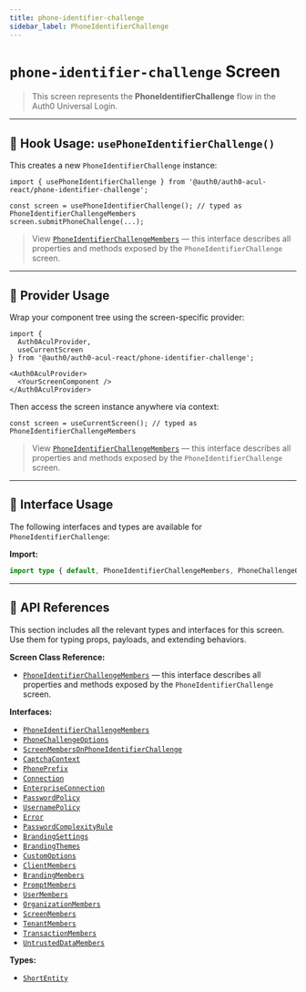 ```yaml
---
title: phone-identifier-challenge
sidebar_label: PhoneIdentifierChallenge
---
```


# `phone-identifier-challenge` Screen

> This screen represents the **PhoneIdentifierChallenge** flow in the Auth0 Universal Login.

---

## 🔹 Hook Usage: `usePhoneIdentifierChallenge()`

This creates a new `PhoneIdentifierChallenge` instance:

```tsx
import { usePhoneIdentifierChallenge } from '@auth0/auth0-acul-react/phone-identifier-challenge';

const screen = usePhoneIdentifierChallenge(); // typed as PhoneIdentifierChallengeMembers
screen.submitPhoneChallenge(...);
```

> View [`PhoneIdentifierChallengeMembers`](https://auth0.github.io/universal-login/interfaces/Classes.PhoneIdentifierChallengeMembers.html) — this interface describes all properties and methods exposed by the `PhoneIdentifierChallenge` screen.

---

## 🔹 Provider Usage

Wrap your component tree using the screen-specific provider:

```tsx
import {
  Auth0AculProvider,
  useCurrentScreen
} from '@auth0/auth0-acul-react/phone-identifier-challenge';

<Auth0AculProvider>
  <YourScreenComponent />
</Auth0AculProvider>
```

Then access the screen instance anywhere via context:

```tsx
const screen = useCurrentScreen(); // typed as PhoneIdentifierChallengeMembers
```

> View [`PhoneIdentifierChallengeMembers`](https://auth0.github.io/universal-login/interfaces/Classes.PhoneIdentifierChallengeMembers.html) — this interface describes all properties and methods exposed by the `PhoneIdentifierChallenge` screen.

---

## 🔹 Interface Usage

The following interfaces and types are available for `PhoneIdentifierChallenge`:

**Import:**

```ts
import type { default, PhoneIdentifierChallengeMembers, PhoneChallengeOptions, ScreenMembersOnPhoneIdentifierChallenge, CaptchaContext, PhonePrefix, Connection, EnterpriseConnection, PasswordPolicy, UsernamePolicy, Error, PasswordComplexityRule, BrandingSettings, BrandingThemes, CustomOptions, ShortEntity, ClientMembers, BrandingMembers, PromptMembers, UserMembers, OrganizationMembers, ScreenMembers, TenantMembers, TransactionMembers, UntrustedDataMembers } from '@auth0/auth0-acul-react/phone-identifier-challenge';
```

---

## 🔸 API References

This section includes all the relevant types and interfaces for this screen. Use them for typing props, payloads, and extending behaviors.

**Screen Class Reference:**  
- [`PhoneIdentifierChallengeMembers`](https://auth0.github.io/universal-login/interfaces/Classes.PhoneIdentifierChallengeMembers.html) — this interface describes all properties and methods exposed by the `PhoneIdentifierChallenge` screen.

**Interfaces:**
- [`PhoneIdentifierChallengeMembers`](https://auth0.github.io/universal-login/interfaces/Classes.PhoneIdentifierChallengeMembers.html)
- [`PhoneChallengeOptions`](https://auth0.github.io/universal-login/interfaces/Classes.PhoneChallengeOptions.html)
- [`ScreenMembersOnPhoneIdentifierChallenge`](https://auth0.github.io/universal-login/interfaces/Classes.ScreenMembersOnPhoneIdentifierChallenge.html)
- [`CaptchaContext`](https://auth0.github.io/universal-login/interfaces/Classes.CaptchaContext.html)
- [`PhonePrefix`](https://auth0.github.io/universal-login/interfaces/Classes.PhonePrefix.html)
- [`Connection`](https://auth0.github.io/universal-login/interfaces/Classes.Connection.html)
- [`EnterpriseConnection`](https://auth0.github.io/universal-login/interfaces/Classes.EnterpriseConnection.html)
- [`PasswordPolicy`](https://auth0.github.io/universal-login/interfaces/Classes.PasswordPolicy.html)
- [`UsernamePolicy`](https://auth0.github.io/universal-login/interfaces/Classes.UsernamePolicy.html)
- [`Error`](https://auth0.github.io/universal-login/interfaces/Classes.Error.html)
- [`PasswordComplexityRule`](https://auth0.github.io/universal-login/interfaces/Classes.PasswordComplexityRule.html)
- [`BrandingSettings`](https://auth0.github.io/universal-login/interfaces/Classes.BrandingSettings.html)
- [`BrandingThemes`](https://auth0.github.io/universal-login/interfaces/Classes.BrandingThemes.html)
- [`CustomOptions`](https://auth0.github.io/universal-login/interfaces/Classes.CustomOptions.html)
- [`ClientMembers`](https://auth0.github.io/universal-login/interfaces/Classes.ClientMembers.html)
- [`BrandingMembers`](https://auth0.github.io/universal-login/interfaces/Classes.BrandingMembers.html)
- [`PromptMembers`](https://auth0.github.io/universal-login/interfaces/Classes.PromptMembers.html)
- [`UserMembers`](https://auth0.github.io/universal-login/interfaces/Classes.UserMembers.html)
- [`OrganizationMembers`](https://auth0.github.io/universal-login/interfaces/Classes.OrganizationMembers.html)
- [`ScreenMembers`](https://auth0.github.io/universal-login/interfaces/Classes.ScreenMembers.html)
- [`TenantMembers`](https://auth0.github.io/universal-login/interfaces/Classes.TenantMembers.html)
- [`TransactionMembers`](https://auth0.github.io/universal-login/interfaces/Classes.TransactionMembers.html)
- [`UntrustedDataMembers`](https://auth0.github.io/universal-login/interfaces/Classes.UntrustedDataMembers.html)


**Types:**
- [`ShortEntity`](https://auth0.github.io/universal-login/types/Classes.ShortEntity.html)
